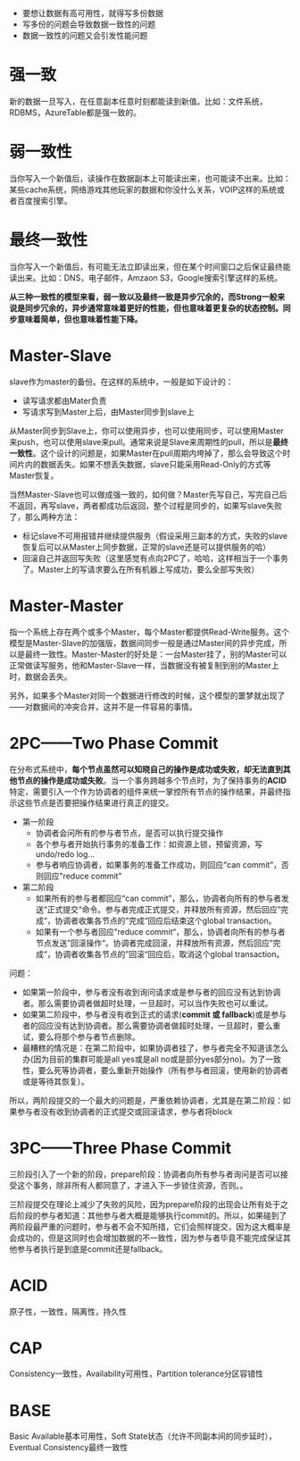

- 要想让数据有高可用性，就得写多份数据
- 写多份的问题会导致数据一致性的问题
- 数据一致性的问题又会引发性能问题

# 强一致

新的数据一旦写入，在任意副本任意时刻都能读到新值。比如：文件系统，RDBMS，AzureTable都是强一致的。

# 弱一致性

当你写入一个新值后，读操作在数据副本上可能读出来，也可能读不出来。比如：某些cache系统，网络游戏其他玩家的数据和你没什么关系，VOIP这样的系统或者百度搜索引擎。

# 最终一致性

当你写入一个新值后，有可能无法立即读出来，但在某个时间窗口之后保证最终能读出来。比如：DNS，电子邮件，Amzaon S3，Google搜索引擎这样的系统。

**从三种一致性的模型来看，弱一致以及最终一致是异步冗余的，而Strong一般来说是同步冗余的，异步通常意味着更好的性能，但也意味着更复杂的状态控制。同步意味着简单，但也意味着性能下降。**

# Master-Slave

slave作为master的备份。在这样的系统中，一般是如下设计的：

- 读写请求都由Mater负责
- 写请求写到Master上后，由Master同步到slave上

从Master同步到Slave上，你可以使用异步，也可以使用同步，可以使用Master来push，也可以使用slave来pull。通常来说是Slave来周期性的pull，所以是**最终一致性**。这个设计的问题是，如果Master在pull周期内垮掉了，那么会导致这个时间片内的数据丢失。如果不想丢失数据，slave只能采用Read-Only的方式等Master恢复。

当然Master-Slave也可以做成强一致的，如何做？Master先写自己，写完自己后不返回，再写slave，两者都成功后返回，整个过程是同步的，如果写slave失败了，那么两种方法：

- 标记slave不可用报错并继续提供服务（假设采用三副本的方式，失败的slave恢复后可以从Master上同步数据，正常的slave还是可以提供服务的哈）
- 回滚自己并返回写失败（这里感觉有点向2PC了，哈哈，这样相当于一个事务了。Master上的写请求要么在所有机器上写成功，要么全部写失败）

# Master-Master

指一个系统上存在两个或多个Master，每个Master都提供Read-Write服务。这个模型是Master-Slave的加强版，数据间同步一般是通过Master间的异步完成，所以是最终一致性。Master-Master的好处是：一台Master挂了，别的Master可以正常做读写服务，他和Master-Slave一样，当数据没有被复制到别的Master上时，数据会丢失。

另外，如果多个Master对同一个数据进行修改的时候，这个模型的噩梦就出现了——对数据间的冲突合并，这并不是一件容易的事情。

# 2PC——Two Phase Commit

在分布式系统中，**每个节点虽然可以知晓自己的操作是成功或失败，却无法直到其他节点的操作是成功或失败**。当一个事务跨越多个节点时，为了保持事务的**ACID**特定，需要引入一个作为协调者的组件来统一掌控所有节点的操作结果，并最终指示这些节点是否要把操作结果进行真正的提交。

- 第一阶段
  - 协调者会问所有的参与者节点，是否可以执行提交操作
  - 各个参与者开始执行事务的准备工作：如资源上锁，预留资源，写undo/redo log...
  - 参与者响应协调者，如果事务的准备工作成功，则回应“can commit”，否则回应"reduce commit"
- 第二阶段
  - 如果所有的参与者都回应“can commit”，那么，协调者向所有的参与者发送“正式提交“命令。参与者完成正式提交，并释放所有资源，然后回应”完成“，协调者收集各节点的”完成“回应后结束这个global transaction。
  - 如果有一个参与者回应”reduce commit“，那么，协调者向所有的参与者节点发送”回滚操作“。协调者完成回滚，并释放所有资源，然后回应”完成“，协调者收集各节点的”回滚“回应后，取消这个global transaction。

问题：

- 如果第一阶段中，参与者没有收到询问请求或是参与者的回应没有达到协调者。那么需要协调者做超时处理，一旦超时，可以当作失败也可以重试。
- 如果第二阶段中，参与者没有收到正式的请求(**commit 或 fallback**)或是参与者的回应没有达到协调者。那么需要协调者做超时处理，一旦超时，要么重试，要么将那个参与者节点删除。
- 最糟糕的情况是：在第二阶段中，如果协调者挂了，参与者完全不知道该怎么办(因为目前的集群可能是all yes或是all no或是部分yes部分no)。为了一致性，要么死等协调者，要么重新开始操作（所有参与者回滚，使用新的协调者或是等待其恢复）。

所以，两阶段提交的一个最大的问题是，严重依赖协调者，尤其是在第二阶段：如果参与者没有收到协调者的正式提交或回滚请求，参与者将block

# 3PC——Three Phase Commit

三阶段引入了一个新的阶段，prepare阶段：协调者向所有参与者询问是否可以接受这个事务，除非所有人都同意了，才进入下一步锁住资源，否则。。

三阶段提交在理论上减少了失败的风险，因为prepare阶段的出现会让所有处于之后阶段的参与者知道：其他参与者大概是能够执行commit的。所以，如果碰到了两阶段最严重的问题时，参与者不会不知所措，它们会照样提交，因为这大概率是会成功的，但是这同时也会增加数据的不一致性，因为参与者毕竟不能完成保证其他参与者执行是到底是commit还是fallback。

# ACID

原子性，一致性，隔离性，持久性

# CAP

Consistency一致性，Availability可用性，Partition tolerance分区容错性

# BASE

Basic Available基本可用性，Soft State状态（允许不同副本间的同步延时），Eventual Consistency最终一致性